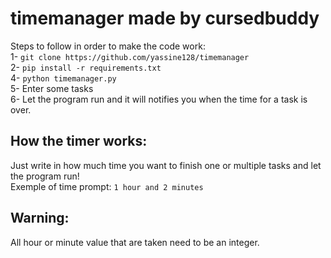 # timemanager made by cursedbuddy

Steps to follow in order to make the code work: <br />
1- ``git clone https://github.com/yassine128/timemanager`` <br />
2- ``pip install -r requirements.txt`` <br />
4- ``python timemanager.py`` <br />
5- Enter some tasks  <br />
6- Let the program run and it will notifies you when the time for a task is over.

## How the timer works:
Just write in how much time you want to finish one or multiple tasks and let the program run! <br />
Exemple of time prompt: ``1 hour and 2 minutes``

## Warning:
All hour or minute value that are taken need to be an integer.
